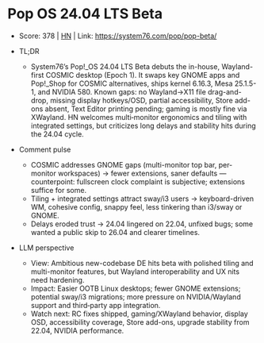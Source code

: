 # Pop OS 24.04 LTS Beta

- Score: 378 | [HN](https://news.ycombinator.com/item?id=45384481) | Link: https://system76.com/pop/pop-beta/

- TL;DR
  - System76’s Pop!_OS 24.04 LTS Beta debuts the in-house, Wayland-first COSMIC desktop (Epoch 1). It swaps key GNOME apps and Pop!_Shop for COSMIC alternatives, ships kernel 6.16.3, Mesa 25.1.5-1, and NVIDIA 580. Known gaps: no Wayland→X11 file drag-and-drop, missing display hotkeys/OSD, partial accessibility, Store add-ons absent, Text Editor printing pending; gaming is mostly fine via XWayland. HN welcomes multi‑monitor ergonomics and tiling with integrated settings, but criticizes long delays and stability hits during the 24.04 cycle.

- Comment pulse
  - COSMIC addresses GNOME gaps (multi-monitor top bar, per-monitor workspaces) → fewer extensions, saner defaults — counterpoint: fullscreen clock complaint is subjective; extensions suffice for some.
  - Tiling + integrated settings attract sway/i3 users → keyboard-driven WM, cohesive config, snappy feel, less tinkering than i3/sway or GNOME.
  - Delays eroded trust → 24.04 lingered on 22.04, unfixed bugs; some wanted a public skip to 26.04 and clearer timelines.

- LLM perspective
  - View: Ambitious new-codebase DE hits beta with polished tiling and multi-monitor features, but Wayland interoperability and UX nits need hardening.
  - Impact: Easier OOTB Linux desktops; fewer GNOME extensions; potential sway/i3 migrations; more pressure on NVIDIA/Wayland support and third‑party app integration.
  - Watch next: RC fixes shipped, gaming/XWayland behavior, display OSD, accessibility coverage, Store add-ons, upgrade stability from 22.04, NVIDIA performance.

